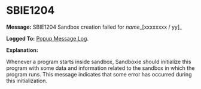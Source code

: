 # SBIE1204


**Message:** SBIE1204 Sandbox creation failed for _name__[xxxxxxxx / yy]_

**Logged To:** [Popup Message Log](PopupMessageLog.md).

**Explanation:**

Whenever a program starts inside sandbox, Sandboxie should initialize this program with some data and information related to the sandbox in which the program runs. This message indicates that some error has occurred during this initialization.
